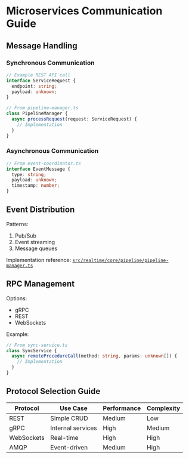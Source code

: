 # Microservices Communication Guide

## Message Handling

### Synchronous Communication
```typescript
// Example REST API call
interface ServiceRequest {
  endpoint: string;
  payload: unknown;
}

// From pipeline-manager.ts
class PipelineManager {
  async processRequest(request: ServiceRequest) {
    // Implementation
  }
}
```

### Asynchronous Communication
```typescript
// From event-coordinator.ts
interface EventMessage {
  type: string;
  payload: unknown;
  timestamp: number;
}
```

## Event Distribution

Patterns:
1. Pub/Sub
2. Event streaming
3. Message queues

Implementation reference: [`src/realtime/core/pipeline/pipeline-manager.ts`](src/realtime/core/pipeline/pipeline-manager.ts)

## RPC Management

Options:
- gRPC
- REST
- WebSockets

Example:
```typescript
// From sync-service.ts
class SyncService {
  async remoteProcedureCall(method: string, params: unknown[]) {
    // Implementation
  }
}
```

## Protocol Selection Guide

| Protocol | Use Case | Performance | Complexity |
|----------|----------|-------------|------------|
| REST | Simple CRUD | Medium | Low |
| gRPC | Internal services | High | Medium |
| WebSockets | Real-time | High | High |
| AMQP | Event-driven | Medium | High |